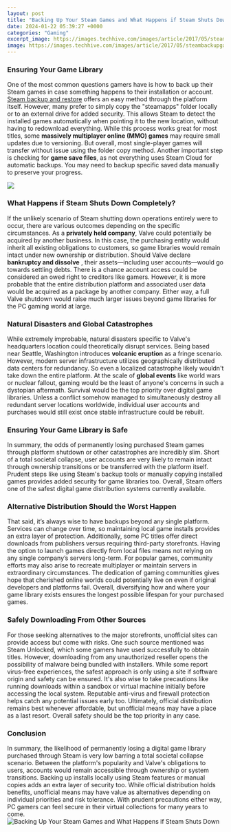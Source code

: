 ```yaml
---
layout: post
title: "Backing Up Your Steam Games and What Happens if Steam Shuts Down"
date: 2024-01-22 05:39:27 +0000
categories: "Gaming"
excerpt_image: https://images.techhive.com/images/article/2017/05/steambackupgamefiles1-100721446-orig.jpg?auto=webp
image: https://images.techhive.com/images/article/2017/05/steambackupgamefiles1-100721446-orig.jpg?auto=webp
---
```


### Ensuring Your Game Library
One of the most common questions gamers have is how to back up their Steam games in case something happens to their installation or account. [Steam backup and restore](https://store.fi.io.vn/collection/dog-father) offers an easy method through the platform itself. However, many prefer to simply copy the "steamapps" folder locally or to an external drive for added security. This allows Steam to detect the installed games automatically when pointing it to the new location, without having to redownload everything. 
While this process works great for most titles, some **massively multiplayer online (MMO) games** may require small updates due to versioning. But overall, most single-player games will transfer without issue using the folder copy method. Another important step is checking for **game save files**, as not everything uses Steam Cloud for automatic backups. You may need to backup specific saved data manually to preserve your progress.

![](https://www.pcmobitech.com/wp-content/uploads/2020/07/Backup-and-Restore-Games-on-Steam.jpg)
### What Happens if Steam Shuts Down Completely?
If the unlikely scenario of Steam shutting down operations entirely were to occur, there are various outcomes depending on the specific circumstances. As a **privately held company**, Valve could potentially be acquired by another business. In this case, the purchasing entity would inherit all existing obligations to customers, so game libraries would remain intact under new ownership or distribution. 
Should Valve declare **bankruptcy and dissolve** , their assets—including user accounts—would go towards settling debts. There is a chance account access could be considered an owed right to creditors like gamers. However, it is more probable that the entire distribution platform and associated user data would be acquired as a package by another company. Either way, a full Valve shutdown would raise much larger issues beyond game libraries for the PC gaming world at large.
### Natural Disasters and Global Catastrophes
While extremely improbable, natural disasters specific to Valve's headquarters location could theoretically disrupt services. Being based near Seattle, Washington introduces **volcanic eruption** as a fringe scenario. However, modern server infrastructure utilizes geographically distributed data centers for redundancy. So even a localized catastrophe likely wouldn't take down the entire platform. 
At the scale of **global events** like world wars or nuclear fallout, gaming would be the least of anyone's concerns in such a dystopian aftermath. Survival would be the top priority over digital game libraries. Unless a conflict somehow managed to simultaneously destroy all redundant server locations worldwide, individual user accounts and purchases would still exist once stable infrastructure could be rebuilt.
### Ensuring Your Game Library is Safe
In summary, the odds of permanently losing purchased Steam games through platform shutdown or other catastrophes are incredibly slim. Short of a total societal collapse, user accounts are very likely to remain intact through ownership transitions or be transferred with the platform itself. Prudent steps like using Steam's backup tools or manually copying installed games provides added security for game libraries too. Overall, Steam offers one of the safest digital game distribution systems currently available.
### Alternative Distribution Should the Worst Happen 
That said, it’s always wise to have backups beyond any single platform. Services can change over time, so maintaining local game installs provides an extra layer of protection. Additionally, some PC titles offer direct downloads from publishers versus requiring third-party storefronts. Having the option to launch games directly from local files means not relying on any single company’s servers long-term.
For popular games, community efforts may also arise to recreate multiplayer or maintain servers in extraordinary circumstances. The dedication of gaming communities gives hope that cherished online worlds could potentially live on even if original developers and platforms fail. Overall, diversifying how and where your game library exists ensures the longest possible lifespan for your purchased games.
### Safely Downloading From Other Sources
For those seeking alternatives to the major storefronts, unofficial sites can provide access but come with risks. One such source mentioned was Steam Unlocked, which some gamers have used successfully to obtain titles. However, downloading from any unauthorized reseller opens the possibility of malware being bundled with installers. 
While some report virus-free experiences, the safest approach is only using a site if software origin and safety can be ensured. It's also wise to take precautions like running downloads within a sandbox or virtual machine initially before accessing the local system. Reputable anti-virus and firewall protection helps catch any potential issues early too. Ultimately, official distribution remains best whenever affordable, but unofficial means may have a place as a last resort. Overall safety should be the top priority in any case.
### Conclusion
In summary, the likelihood of permanently losing a digital game library purchased through Steam is very low barring a total societal collapse scenario. Between the platform's popularity and Valve's obligations to users, accounts would remain accessible through ownership or system transitions. Backing up installs locally using Steam features or manual copies adds an extra layer of security too. While official distribution holds benefits, unofficial means may have value as alternatives depending on individual priorities and risk tolerance. With prudent precautions either way, PC gamers can feel secure in their virtual collections for many years to come.
![Backing Up Your Steam Games and What Happens if Steam Shuts Down](https://images.techhive.com/images/article/2017/05/steambackupgamefiles1-100721446-orig.jpg?auto=webp)